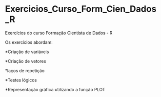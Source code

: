 # Exercicios_Curso_Form_Cien_Dados_R
Exercícios do curso Formação Cientista de Dados - R

Os exercícios abordam: 


*Criação de variáveis 

*Criação de vetores

*laços de repetição

*Testes lógicos

*Representação gráfica utilizando a função PLOT
